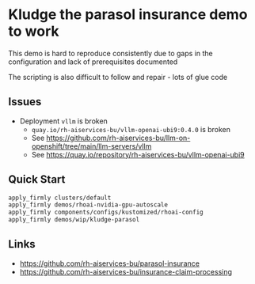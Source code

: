 # Kludge the parasol insurance demo to work

This demo is hard to reproduce consistently due to gaps in the configuration and lack of prerequisites documented

The scripting is also difficult to follow and repair - lots of glue code

## Issues

- Deployment `vllm` is broken
  - `quay.io/rh-aiservices-bu/vllm-openai-ubi9:0.4.0` is broken
  - See https://github.com/rh-aiservices-bu/llm-on-openshift/tree/main/llm-servers/vllm
  - See https://quay.io/repository/rh-aiservices-bu/vllm-openai-ubi9

## Quick Start

```sh
apply_firmly clusters/default
apply_firmly demos/rhoai-nvidia-gpu-autoscale
apply_firmly components/configs/kustomized/rhoai-config
apply_firmly demos/wip/kludge-parasol
```

## Links

- https://github.com/rh-aiservices-bu/parasol-insurance
- https://github.com/rh-aiservices-bu/insurance-claim-processing
